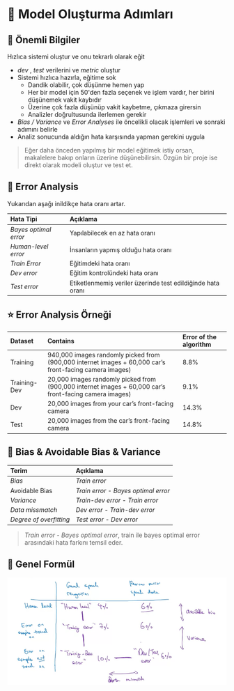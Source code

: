 # 👣 Model Oluşturma Adımları

## 🔰 Önemli Bilgiler

Hızlıca sistemi oluştur ve onu tekrarlı olarak eğit

* _dev_ , _test_ verilerini ve _metric_ oluştur
* Sistemi hızlıca hazırla, eğitime sok
  * Dandik olabilir, çok düşünme hemen yap
  * Her bir model için 50'den fazla seçenek ve işlem vardır, her birini düşünemek vakit kaybıdır
  * Üzerine çok fazla düşünüp vakit kaybetme, çıkmaza girersin
  * Analizler doğrultusunda ilerlemen gerekir
* _Bias / Variance_ ve _Error Analyses_ ile öncelikli olacak işlemleri ve sonraki adımını belirle
* Analiz sonucunda aldığın hata karşısında yapman gerekini uygula

> Eğer daha önceden yapılmış bir model eğitimek istiy orsan, makalelere bakıp onların üzerine düşünebilirsin. Özgün bir proje ise direkt olarak modeli oluştur ve test et.

## 👀 Error Analysis

Yukarıdan aşağı inildikçe hata oranı artar.

| Hata Tipi | Açıklama |
| :--- | :--- |
| _Bayes optimal error_ | Yapılabilecek en az hata oranı |
| _Human-level error_ | İnsanların yapmış olduğu hata oranı |
| _Train Error_ | Eğitimdeki hata oranı |
| _Dev error_ | Eğitim kontrolündeki hata oranı |
| _Test error_ | Etiketlenmemiş veriler üzerinde test edildiğinde hata oranı |

## ⭐ Error Analysis Örneği

| Dataset | Contains | Error of the algorithm |
| :--- | :--- | :--- |
| Training | 940,000 images randomly picked from \(900,000 internet images + 60,000 car’s front-facing camera images\) | 8.8% |
| Training-Dev | 20,000 images randomly picked from \(900,000 internet images + 60,000 car’s front-facing camera images\) | 9.1% |
| Dev | 20,000 images from your car’s front-facing camera | 14.3% |
| Test | 20,000 images from the car’s front-facing camera | 14.8% |

## 💎 Bias & Avoidable Bias & Variance

| Terim | Açıklama |
| :--- | :--- |
| _Bias_ | _Train error_ |
| Avoidable Bias | _Train error_ - _Bayes optimal error_ |
| _Variance_ | _Train-dev error_ - _Train error_ |
| _Data missmatch_ | _Dev error_ - _Train-dev error_ |
| _Degree of overfitting_ | _Test error_ - _Dev error_ |

> _Train error_ - _Bayes optimal error_, train ile bayes optimal error arasındaki hata farkını temsil eder.

## 🧮 Genel Formül

![](../../.gitbook/assets/image%20%287%29.png)

